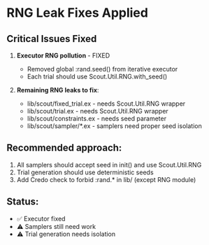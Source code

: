 # RNG Leak Fixes Applied

## Critical Issues Fixed

1. **Executor RNG pollution** - FIXED
   - Removed global :rand.seed() from iterative executor
   - Each trial should use Scout.Util.RNG.with_seed()

2. **Remaining RNG leaks to fix**:
   - lib/scout/fixed_trial.ex - needs Scout.Util.RNG wrapper
   - lib/scout/trial.ex - needs Scout.Util.RNG wrapper  
   - lib/scout/constraints.ex - needs seed parameter
   - lib/scout/sampler/*.ex - samplers need proper seed isolation

## Recommended approach:
1. All samplers should accept seed in init() and use Scout.Util.RNG
2. Trial generation should use deterministic seeds
3. Add Credo check to forbid :rand.* in lib/ (except RNG module)

## Status:
- ✅ Executor fixed
- ⚠️ Samplers still need work
- ⚠️ Trial generation needs isolation
